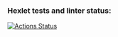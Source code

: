 ### Hexlet tests and linter status:
[![Actions Status](https://github.com/Vasilii7204193/java-project-61/actions/workflows/hexlet-check.yml/badge.svg)](https://github.com/Vasilii7204193/java-project-61/actions)